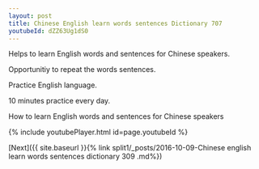 ```yaml
---
layout: post
title: Chinese English learn words sentences Dictionary 707 
youtubeId: dZZ63Ug1dS0
---
```

 
 
Helps to learn English words and sentences for Chinese speakers.

Opportunitiy to repeat the words sentences. 

Practice English language. 
 
10 minutes practice every day. 
 
How to learn English words and sentences for Chinese speakers 
 
{% include youtubePlayer.html id=page.youtubeId %}
 
 
[Next]({{ site.baseurl }}{% link  split1/_posts/2016-10-09-Chinese english learn words sentences dictionary 309 .md%})
 

